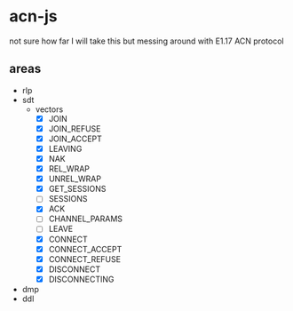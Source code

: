 # acn-js
not sure how far I will take this but messing around with E1.17 ACN protocol

## areas
- rlp
- sdt
  - vectors    
    - [x] JOIN
    - [x] JOIN_REFUSE
    - [x] JOIN_ACCEPT
    - [x] LEAVING
    - [x] NAK
    - [x] REL_WRAP
    - [x] UNREL_WRAP
    - [x] GET_SESSIONS
    - [ ] SESSIONS
    - [x] ACK
    - [ ] CHANNEL_PARAMS
    - [ ] LEAVE
    - [x] CONNECT
    - [x] CONNECT_ACCEPT
    - [x] CONNECT_REFUSE
    - [x] DISCONNECT
    - [x] DISCONNECTING
- dmp
- ddl
